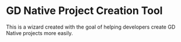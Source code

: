 # GD Native Project Creation Tool

This is a wizard created with the goal of helping developers create GD Native projects more easily.
